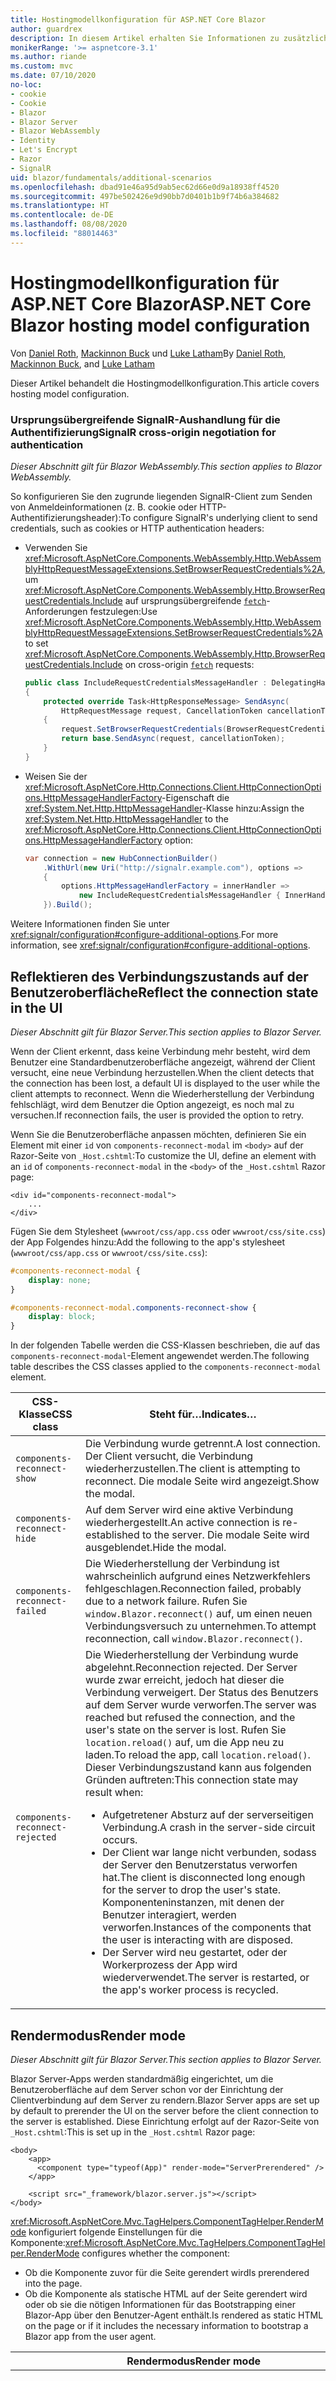 ```yaml
---
title: Hostingmodellkonfiguration für ASP.NET Core Blazor
author: guardrex
description: In diesem Artikel erhalten Sie Informationen zu zusätzlichen Szenarios für die Blazor-Hostingmodellkonfiguration in ASP.NET Core.
monikerRange: '>= aspnetcore-3.1'
ms.author: riande
ms.custom: mvc
ms.date: 07/10/2020
no-loc:
- cookie
- Cookie
- Blazor
- Blazor Server
- Blazor WebAssembly
- Identity
- Let's Encrypt
- Razor
- SignalR
uid: blazor/fundamentals/additional-scenarios
ms.openlocfilehash: dbad91e46a95d9ab5ec62d66e0d9a18938ff4520
ms.sourcegitcommit: 497be502426e9d90bb7d0401b1b9f74b6a384682
ms.translationtype: HT
ms.contentlocale: de-DE
ms.lasthandoff: 08/08/2020
ms.locfileid: "88014463"
---
```

# <a name="aspnet-core-no-locblazor-hosting-model-configuration"></a><span data-ttu-id="17f24-103">Hostingmodellkonfiguration für ASP.NET Core Blazor</span><span class="sxs-lookup"><span data-stu-id="17f24-103">ASP.NET Core Blazor hosting model configuration</span></span>

<span data-ttu-id="17f24-104">Von [Daniel Roth](https://github.com/danroth27), [Mackinnon Buck](https://github.com/MackinnonBuck) und [Luke Latham](https://github.com/guardrex)</span><span class="sxs-lookup"><span data-stu-id="17f24-104">By [Daniel Roth](https://github.com/danroth27), [Mackinnon Buck](https://github.com/MackinnonBuck), and [Luke Latham](https://github.com/guardrex)</span></span>

<span data-ttu-id="17f24-105">Dieser Artikel behandelt die Hostingmodellkonfiguration.</span><span class="sxs-lookup"><span data-stu-id="17f24-105">This article covers hosting model configuration.</span></span>

### <a name="no-locsignalr-cross-origin-negotiation-for-authentication"></a><span data-ttu-id="17f24-106">Ursprungsübergreifende SignalR-Aushandlung für die Authentifizierung</span><span class="sxs-lookup"><span data-stu-id="17f24-106">SignalR cross-origin negotiation for authentication</span></span>

<span data-ttu-id="17f24-107">*Dieser Abschnitt gilt für Blazor WebAssembly.*</span><span class="sxs-lookup"><span data-stu-id="17f24-107">*This section applies to Blazor WebAssembly.*</span></span>

<span data-ttu-id="17f24-108">So konfigurieren Sie den zugrunde liegenden SignalR-Client zum Senden von Anmeldeinformationen (z. B. cookie oder HTTP-Authentifizierungsheader):</span><span class="sxs-lookup"><span data-stu-id="17f24-108">To configure SignalR's underlying client to send credentials, such as cookies or HTTP authentication headers:</span></span>

* <span data-ttu-id="17f24-109">Verwenden Sie <xref:Microsoft.AspNetCore.Components.WebAssembly.Http.WebAssemblyHttpRequestMessageExtensions.SetBrowserRequestCredentials%2A>, um <xref:Microsoft.AspNetCore.Components.WebAssembly.Http.BrowserRequestCredentials.Include> auf ursprungsübergreifende [`fetch`](https://developer.mozilla.org/docs/Web/API/Fetch_API/Using_Fetch)-Anforderungen festzulegen:</span><span class="sxs-lookup"><span data-stu-id="17f24-109">Use <xref:Microsoft.AspNetCore.Components.WebAssembly.Http.WebAssemblyHttpRequestMessageExtensions.SetBrowserRequestCredentials%2A> to set <xref:Microsoft.AspNetCore.Components.WebAssembly.Http.BrowserRequestCredentials.Include> on cross-origin [`fetch`](https://developer.mozilla.org/docs/Web/API/Fetch_API/Using_Fetch) requests:</span></span>

  ```csharp
  public class IncludeRequestCredentialsMessageHandler : DelegatingHandler
  {
      protected override Task<HttpResponseMessage> SendAsync(
          HttpRequestMessage request, CancellationToken cancellationToken)
      {
          request.SetBrowserRequestCredentials(BrowserRequestCredentials.Include);
          return base.SendAsync(request, cancellationToken);
      }
  }
  ```

* <span data-ttu-id="17f24-110">Weisen Sie der <xref:Microsoft.AspNetCore.Http.Connections.Client.HttpConnectionOptions.HttpMessageHandlerFactory>-Eigenschaft die <xref:System.Net.Http.HttpMessageHandler>-Klasse hinzu:</span><span class="sxs-lookup"><span data-stu-id="17f24-110">Assign the <xref:System.Net.Http.HttpMessageHandler> to the <xref:Microsoft.AspNetCore.Http.Connections.Client.HttpConnectionOptions.HttpMessageHandlerFactory> option:</span></span>

  ```csharp
  var connection = new HubConnectionBuilder()
      .WithUrl(new Uri("http://signalr.example.com"), options =>
      {
          options.HttpMessageHandlerFactory = innerHandler => 
              new IncludeRequestCredentialsMessageHandler { InnerHandler = innerHandler };
      }).Build();
  ```

<span data-ttu-id="17f24-111">Weitere Informationen finden Sie unter <xref:signalr/configuration#configure-additional-options>.</span><span class="sxs-lookup"><span data-stu-id="17f24-111">For more information, see <xref:signalr/configuration#configure-additional-options>.</span></span>

## <a name="reflect-the-connection-state-in-the-ui"></a><span data-ttu-id="17f24-112">Reflektieren des Verbindungszustands auf der Benutzeroberfläche</span><span class="sxs-lookup"><span data-stu-id="17f24-112">Reflect the connection state in the UI</span></span>

<span data-ttu-id="17f24-113">*Dieser Abschnitt gilt für Blazor Server.*</span><span class="sxs-lookup"><span data-stu-id="17f24-113">*This section applies to Blazor Server.*</span></span>

<span data-ttu-id="17f24-114">Wenn der Client erkennt, dass keine Verbindung mehr besteht, wird dem Benutzer eine Standardbenutzeroberfläche angezeigt, während der Client versucht, eine neue Verbindung herzustellen.</span><span class="sxs-lookup"><span data-stu-id="17f24-114">When the client detects that the connection has been lost, a default UI is displayed to the user while the client attempts to reconnect.</span></span> <span data-ttu-id="17f24-115">Wenn die Wiederherstellung der Verbindung fehlschlägt, wird dem Benutzer die Option angezeigt, es noch mal zu versuchen.</span><span class="sxs-lookup"><span data-stu-id="17f24-115">If reconnection fails, the user is provided the option to retry.</span></span>

<span data-ttu-id="17f24-116">Wenn Sie die Benutzeroberfläche anpassen möchten, definieren Sie ein Element mit einer `id` von `components-reconnect-modal` im `<body>` auf der Razor-Seite von `_Host.cshtml`:</span><span class="sxs-lookup"><span data-stu-id="17f24-116">To customize the UI, define an element with an `id` of `components-reconnect-modal` in the `<body>` of the `_Host.cshtml` Razor page:</span></span>

```cshtml
<div id="components-reconnect-modal">
    ...
</div>
```

<span data-ttu-id="17f24-117">Fügen Sie dem Stylesheet (`wwwroot/css/app.css` oder `wwwroot/css/site.css`) der App Folgendes hinzu:</span><span class="sxs-lookup"><span data-stu-id="17f24-117">Add the following to the app's stylesheet (`wwwroot/css/app.css` or `wwwroot/css/site.css`):</span></span>

```css
#components-reconnect-modal {
    display: none;
}

#components-reconnect-modal.components-reconnect-show {
    display: block;
}
```

<span data-ttu-id="17f24-118">In der folgenden Tabelle werden die CSS-Klassen beschrieben, die auf das `components-reconnect-modal`-Element angewendet werden.</span><span class="sxs-lookup"><span data-stu-id="17f24-118">The following table describes the CSS classes applied to the `components-reconnect-modal` element.</span></span>

| <span data-ttu-id="17f24-119">CSS-Klasse</span><span class="sxs-lookup"><span data-stu-id="17f24-119">CSS class</span></span>                       | <span data-ttu-id="17f24-120">Steht für&hellip;</span><span class="sxs-lookup"><span data-stu-id="17f24-120">Indicates&hellip;</span></span> |
| ------------------------------- | ----------------- |
| `components-reconnect-show`     | <span data-ttu-id="17f24-121">Die Verbindung wurde getrennt.</span><span class="sxs-lookup"><span data-stu-id="17f24-121">A lost connection.</span></span> <span data-ttu-id="17f24-122">Der Client versucht, die Verbindung wiederherzustellen.</span><span class="sxs-lookup"><span data-stu-id="17f24-122">The client is attempting to reconnect.</span></span> <span data-ttu-id="17f24-123">Die modale Seite wird angezeigt.</span><span class="sxs-lookup"><span data-stu-id="17f24-123">Show the modal.</span></span> |
| `components-reconnect-hide`     | <span data-ttu-id="17f24-124">Auf dem Server wird eine aktive Verbindung wiederhergestellt.</span><span class="sxs-lookup"><span data-stu-id="17f24-124">An active connection is re-established to the server.</span></span> <span data-ttu-id="17f24-125">Die modale Seite wird ausgeblendet.</span><span class="sxs-lookup"><span data-stu-id="17f24-125">Hide the modal.</span></span> |
| `components-reconnect-failed`   | <span data-ttu-id="17f24-126">Die Wiederherstellung der Verbindung ist wahrscheinlich aufgrund eines Netzwerkfehlers fehlgeschlagen.</span><span class="sxs-lookup"><span data-stu-id="17f24-126">Reconnection failed, probably due to a network failure.</span></span> <span data-ttu-id="17f24-127">Rufen Sie `window.Blazor.reconnect()` auf, um einen neuen Verbindungsversuch zu unternehmen.</span><span class="sxs-lookup"><span data-stu-id="17f24-127">To attempt reconnection, call `window.Blazor.reconnect()`.</span></span> |
| `components-reconnect-rejected` | <span data-ttu-id="17f24-128">Die Wiederherstellung der Verbindung wurde abgelehnt.</span><span class="sxs-lookup"><span data-stu-id="17f24-128">Reconnection rejected.</span></span> <span data-ttu-id="17f24-129">Der Server wurde zwar erreicht, jedoch hat dieser die Verbindung verweigert. Der Status des Benutzers auf dem Server wurde verworfen.</span><span class="sxs-lookup"><span data-stu-id="17f24-129">The server was reached but refused the connection, and the user's state on the server is lost.</span></span> <span data-ttu-id="17f24-130">Rufen Sie `location.reload()` auf, um die App neu zu laden.</span><span class="sxs-lookup"><span data-stu-id="17f24-130">To reload the app, call `location.reload()`.</span></span> <span data-ttu-id="17f24-131">Dieser Verbindungszustand kann aus folgenden Gründen auftreten:</span><span class="sxs-lookup"><span data-stu-id="17f24-131">This connection state may result when:</span></span><ul><li><span data-ttu-id="17f24-132">Aufgetretener Absturz auf der serverseitigen Verbindung.</span><span class="sxs-lookup"><span data-stu-id="17f24-132">A crash in the server-side circuit occurs.</span></span></li><li><span data-ttu-id="17f24-133">Der Client war lange nicht verbunden, sodass der Server den Benutzerstatus verworfen hat.</span><span class="sxs-lookup"><span data-stu-id="17f24-133">The client is disconnected long enough for the server to drop the user's state.</span></span> <span data-ttu-id="17f24-134">Komponenteninstanzen, mit denen der Benutzer interagiert, werden verworfen.</span><span class="sxs-lookup"><span data-stu-id="17f24-134">Instances of the components that the user is interacting with are disposed.</span></span></li><li><span data-ttu-id="17f24-135">Der Server wird neu gestartet, oder der Workerprozess der App wird wiederverwendet.</span><span class="sxs-lookup"><span data-stu-id="17f24-135">The server is restarted, or the app's worker process is recycled.</span></span></li></ul> |

## <a name="render-mode"></a><span data-ttu-id="17f24-136">Rendermodus</span><span class="sxs-lookup"><span data-stu-id="17f24-136">Render mode</span></span>

<span data-ttu-id="17f24-137">*Dieser Abschnitt gilt für Blazor Server.*</span><span class="sxs-lookup"><span data-stu-id="17f24-137">*This section applies to Blazor Server.*</span></span>

<span data-ttu-id="17f24-138">Blazor Server-Apps werden standardmäßig eingerichtet, um die Benutzeroberfläche auf dem Server schon vor der Einrichtung der Clientverbindung auf dem Server zu rendern.</span><span class="sxs-lookup"><span data-stu-id="17f24-138">Blazor Server apps are set up by default to prerender the UI on the server before the client connection to the server is established.</span></span> <span data-ttu-id="17f24-139">Diese Einrichtung erfolgt auf der Razor-Seite von `_Host.cshtml`:</span><span class="sxs-lookup"><span data-stu-id="17f24-139">This is set up in the `_Host.cshtml` Razor page:</span></span>

```cshtml
<body>
    <app>
      <component type="typeof(App)" render-mode="ServerPrerendered" />
    </app>

    <script src="_framework/blazor.server.js"></script>
</body>
```

<span data-ttu-id="17f24-140"><xref:Microsoft.AspNetCore.Mvc.TagHelpers.ComponentTagHelper.RenderMode> konfiguriert folgende Einstellungen für die Komponente:</span><span class="sxs-lookup"><span data-stu-id="17f24-140"><xref:Microsoft.AspNetCore.Mvc.TagHelpers.ComponentTagHelper.RenderMode> configures whether the component:</span></span>

* <span data-ttu-id="17f24-141">Ob die Komponente zuvor für die Seite gerendert wird</span><span class="sxs-lookup"><span data-stu-id="17f24-141">Is prerendered into the page.</span></span>
* <span data-ttu-id="17f24-142">Ob die Komponente als statische HTML auf der Seite gerendert wird oder ob sie die nötigen Informationen für das Bootstrapping einer Blazor-App über den Benutzer-Agent enthält.</span><span class="sxs-lookup"><span data-stu-id="17f24-142">Is rendered as static HTML on the page or if it includes the necessary information to bootstrap a Blazor app from the user agent.</span></span>

| <span data-ttu-id="17f24-143">Rendermodus</span><span class="sxs-lookup"><span data-stu-id="17f24-143">Render mode</span></span> | <span data-ttu-id="17f24-144">Beschreibung</span><span class="sxs-lookup"><span data-stu-id="17f24-144">Description</span></span> |
| --- | --- |
| <xref:Microsoft.AspNetCore.Mvc.Rendering.RenderMode.ServerPrerendered> | <span data-ttu-id="17f24-145">Rendert die Komponente in statisches HTML und fügt einen Marker für eine Blazor Server-App hinzu.</span><span class="sxs-lookup"><span data-stu-id="17f24-145">Renders the component into static HTML and includes a marker for a Blazor Server app.</span></span> <span data-ttu-id="17f24-146">Wenn der Benutzer-Agent gestartet wird, wird der Marker zum Bootstrapping einer Blazor-App verwendet.</span><span class="sxs-lookup"><span data-stu-id="17f24-146">When the user-agent starts, this marker is used to bootstrap a Blazor app.</span></span> |
| <xref:Microsoft.AspNetCore.Mvc.Rendering.RenderMode.Server> | <span data-ttu-id="17f24-147">Rendert einen Marker für eine Blazor Server-App.</span><span class="sxs-lookup"><span data-stu-id="17f24-147">Renders a marker for a Blazor Server app.</span></span> <span data-ttu-id="17f24-148">Die Ausgabe der Komponente ist nicht enthalten.</span><span class="sxs-lookup"><span data-stu-id="17f24-148">Output from the component isn't included.</span></span> <span data-ttu-id="17f24-149">Wenn der Benutzer-Agent gestartet wird, wird der Marker zum Bootstrapping einer Blazor-App verwendet.</span><span class="sxs-lookup"><span data-stu-id="17f24-149">When the user-agent starts, this marker is used to bootstrap a Blazor app.</span></span> |
| <xref:Microsoft.AspNetCore.Mvc.Rendering.RenderMode.Static> | <span data-ttu-id="17f24-150">Rendert die Komponente in statischen HTML-Code.</span><span class="sxs-lookup"><span data-stu-id="17f24-150">Renders the component into static HTML.</span></span> |

<span data-ttu-id="17f24-151">Das Rendern von Serverkomponenten über eine statische HTML-Seite wird nicht unterstützt.</span><span class="sxs-lookup"><span data-stu-id="17f24-151">Rendering server components from a static HTML page isn't supported.</span></span>

## <a name="configure-the-no-locsignalr-client-for-no-locblazor-server-apps"></a><span data-ttu-id="17f24-152">Konfigurieren Sie den SignalR-Client für Blazor Server-Apps.</span><span class="sxs-lookup"><span data-stu-id="17f24-152">Configure the SignalR client for Blazor Server apps</span></span>

<span data-ttu-id="17f24-153">*Dieser Abschnitt gilt für Blazor Server.*</span><span class="sxs-lookup"><span data-stu-id="17f24-153">*This section applies to Blazor Server.*</span></span>

<span data-ttu-id="17f24-154">Konfigurieren Sie den SignalR-Client, der von Blazor Server-Apps verwendet wird, in der Datei `Pages/_Host.cshtml`.</span><span class="sxs-lookup"><span data-stu-id="17f24-154">Configure the SignalR client used by Blazor Server apps in the `Pages/_Host.cshtml` file.</span></span> <span data-ttu-id="17f24-155">Platzieren Sie ein Skript, das `Blazor.start` aufruft, nach dem Skript `_framework/blazor.server.js` und innerhalb des Tags `</body>`.</span><span class="sxs-lookup"><span data-stu-id="17f24-155">Place a script that calls `Blazor.start` after the `_framework/blazor.server.js` script and inside the `</body>` tag.</span></span>

### <a name="logging"></a><span data-ttu-id="17f24-156">Protokollierung</span><span class="sxs-lookup"><span data-stu-id="17f24-156">Logging</span></span>

<span data-ttu-id="17f24-157">So konfigurieren Sie die SignalR-Clientprotokollierung:</span><span class="sxs-lookup"><span data-stu-id="17f24-157">To configure SignalR client logging:</span></span>

* <span data-ttu-id="17f24-158">Fügen Sie ein `autostart="false"`-Attribut zum `<script>`-Tag für das `blazor.server.js`-Skript hinzu.</span><span class="sxs-lookup"><span data-stu-id="17f24-158">Add an `autostart="false"` attribute to the `<script>` tag for the `blazor.server.js` script.</span></span>
* <span data-ttu-id="17f24-159">Übergeben Sie ein Konfigurationsobjekt (`configureSignalR`), das `configureLogging` mit der Protokollebene im Clientgenerator aufruft.</span><span class="sxs-lookup"><span data-stu-id="17f24-159">Pass in a configuration object (`configureSignalR`) that calls `configureLogging` with the log level on the client builder.</span></span>

```cshtml
    ...

    <script autostart="false" src="_framework/blazor.server.js"></script>
    <script>
      Blazor.start({
        configureSignalR: function (builder) {
          builder.configureLogging("information");
        }
      });
    </script>
</body>
```

<span data-ttu-id="17f24-160">Im vorherigen Beispiel entspricht `information` der Protokollebene <xref:Microsoft.Extensions.Logging.LogLevel.Information?displayProperty=nameWithType>.</span><span class="sxs-lookup"><span data-stu-id="17f24-160">In the preceding example, `information` is equivalent to a log level of <xref:Microsoft.Extensions.Logging.LogLevel.Information?displayProperty=nameWithType>.</span></span>

### <a name="modify-the-reconnection-handler"></a><span data-ttu-id="17f24-161">Ändern des Handlers für die Wiederherstellung einer Verbindung</span><span class="sxs-lookup"><span data-stu-id="17f24-161">Modify the reconnection handler</span></span>

<span data-ttu-id="17f24-162">Die Verbindungsereignisse des Handlers für die Wiederherstellung einer Verbindung können geändert werden, um benutzerdefinierte Verhaltensweisen zu erzeugen, z. B. für Folgendes:</span><span class="sxs-lookup"><span data-stu-id="17f24-162">The reconnection handler's circuit connection events can be modified for custom behaviors, such as:</span></span>

* <span data-ttu-id="17f24-163">Benachrichtigung an einen Benutzer, wenn die Verbindung unterbrochen wird</span><span class="sxs-lookup"><span data-stu-id="17f24-163">To notify the user if the connection is dropped.</span></span>
* <span data-ttu-id="17f24-164">Ausführen der Protokollierung (vom Client), wenn eine Verbindung besteht</span><span class="sxs-lookup"><span data-stu-id="17f24-164">To perform logging (from the client) when a circuit is connected.</span></span>

<span data-ttu-id="17f24-165">So ändern Sie die Verbindungsereignisse:</span><span class="sxs-lookup"><span data-stu-id="17f24-165">To modify the connection events:</span></span>

* <span data-ttu-id="17f24-166">Fügen Sie ein `autostart="false"`-Attribut zum `<script>`-Tag für das `blazor.server.js`-Skript hinzu.</span><span class="sxs-lookup"><span data-stu-id="17f24-166">Add an `autostart="false"` attribute to the `<script>` tag for the `blazor.server.js` script.</span></span>
* <span data-ttu-id="17f24-167">Registrieren Sie Rückrufe für Verbindungsänderungen für unterbrochene Verbindungen (`onConnectionDown`) und hergestellte bzw. wiederhergestellte Verbindungen (`onConnectionUp`).</span><span class="sxs-lookup"><span data-stu-id="17f24-167">Register callbacks for connection changes for dropped connections (`onConnectionDown`) and established/re-established connections (`onConnectionUp`).</span></span> <span data-ttu-id="17f24-168">`onConnectionDown` und `onConnectionUp` sind **obligatorisch**.</span><span class="sxs-lookup"><span data-stu-id="17f24-168">**Both** `onConnectionDown` and `onConnectionUp` must be specified.</span></span>

```cshtml
    ...

    <script autostart="false" src="_framework/blazor.server.js"></script>
    <script>
      Blazor.start({
        reconnectionHandler: {
          onConnectionDown: (options, error) => console.error(error);
          onConnectionUp: () => console.log("Up, up, and away!");
        }
      });
    </script>
</body>
```

### <a name="adjust-the-reconnection-retry-count-and-interval"></a><span data-ttu-id="17f24-169">Passen Sie die Anzahl und das Intervall der Wiederholungsversuche zum erneuten Herstellen einer Verbindung an.</span><span class="sxs-lookup"><span data-stu-id="17f24-169">Adjust the reconnection retry count and interval</span></span>

<span data-ttu-id="17f24-170">So passen Sie die Anzahl und das Intervall für die Wiederholungsversuche an:</span><span class="sxs-lookup"><span data-stu-id="17f24-170">To adjust the reconnection retry count and interval:</span></span>

* <span data-ttu-id="17f24-171">Fügen Sie ein `autostart="false"`-Attribut zum `<script>`-Tag für das `blazor.server.js`-Skript hinzu.</span><span class="sxs-lookup"><span data-stu-id="17f24-171">Add an `autostart="false"` attribute to the `<script>` tag for the `blazor.server.js` script.</span></span>
* <span data-ttu-id="17f24-172">Legen Sie die zulässige Anzahl von Wiederholungsversuchen (`maxRetries`) und den zulässigen Zeitraum in Millisekunden (`retryIntervalMilliseconds`) für jeden Versuch fest.</span><span class="sxs-lookup"><span data-stu-id="17f24-172">Set the number of retries (`maxRetries`) and period in milliseconds permitted for each retry attempt (`retryIntervalMilliseconds`).</span></span>

```cshtml
    ...

    <script autostart="false" src="_framework/blazor.server.js"></script>
    <script>
      Blazor.start({
        reconnectionOptions: {
          maxRetries: 3,
          retryIntervalMilliseconds: 2000
        }
      });
    </script>
</body>
```

### <a name="hide-or-replace-the-reconnection-display"></a><span data-ttu-id="17f24-173">Ausblenden oder Ersetzen der Anzeige einer erneuten Verbindung</span><span class="sxs-lookup"><span data-stu-id="17f24-173">Hide or replace the reconnection display</span></span>

<span data-ttu-id="17f24-174">So blenden Sie die Anzeige einer erneuten Verbindung aus:</span><span class="sxs-lookup"><span data-stu-id="17f24-174">To hide the reconnection display:</span></span>

* <span data-ttu-id="17f24-175">Fügen Sie ein `autostart="false"`-Attribut zum `<script>`-Tag für das `blazor.server.js`-Skript hinzu.</span><span class="sxs-lookup"><span data-stu-id="17f24-175">Add an `autostart="false"` attribute to the `<script>` tag for the `blazor.server.js` script.</span></span>
* <span data-ttu-id="17f24-176">Legen Sie das `_reconnectionDisplay` des Handlers für die erneuten Verbindung auf ein leeres Objekt fest (`{}` oder `new Object()`).</span><span class="sxs-lookup"><span data-stu-id="17f24-176">Set the reconnection handler's `_reconnectionDisplay` to an empty object (`{}` or `new Object()`).</span></span>

```cshtml
    ...

    <script autostart="false" src="_framework/blazor.server.js"></script>
    <script>
      window.addEventListener('beforeunload', function () {
        Blazor.defaultReconnectionHandler._reconnectionDisplay = {};
      });
    </script>
</body>
```

<span data-ttu-id="17f24-177">Um die Anzeige einer erneuten Verbindung zu ersetzen, legen Sie im vorherigen Beispiel `_reconnectionDisplay` auf das anzuzeigende Element fest:</span><span class="sxs-lookup"><span data-stu-id="17f24-177">To replace the reconnection display, set `_reconnectionDisplay` in the preceding example to the element for display:</span></span>

```javascript
Blazor.defaultReconnectionHandler._reconnectionDisplay = 
  document.getElementById("{ELEMENT ID}");
```

<span data-ttu-id="17f24-178">Der Platzhalter `{ELEMENT ID}` ist die ID des HTML-Elements, das angezeigt werden soll.</span><span class="sxs-lookup"><span data-stu-id="17f24-178">The placeholder `{ELEMENT ID}` is the ID of the HTML element to display.</span></span>

## <a name="influence-html-head-tag-elements"></a><span data-ttu-id="17f24-179">Beeinflussen von HTML-`<head>`-Tagelementen</span><span class="sxs-lookup"><span data-stu-id="17f24-179">Influence HTML `<head>` tag elements</span></span>

<span data-ttu-id="17f24-180">*Dieser Abschnitt gilt für das anstehende ASP.NET Core 5.0-Release von Blazor WebAssembly und Blazor Server.*</span><span class="sxs-lookup"><span data-stu-id="17f24-180">*This section applies to the upcoming ASP.NET Core 5.0 release of Blazor WebAssembly and Blazor Server.*</span></span>

<span data-ttu-id="17f24-181">Beim Rendern fügen die `Title`-, `Link`- und `Meta`-Komponenten Daten in den HTML-`<head>`-Tagelementen hinzu oder aktualisieren diese:</span><span class="sxs-lookup"><span data-stu-id="17f24-181">When rendered, the `Title`, `Link`, and `Meta` components add or update data in the HTML `<head>` tag elements:</span></span>

```razor
@using Microsoft.AspNetCore.Components.Web.Extensions.Head

<Title Value="{TITLE}" />
<Link href="{URL}" rel="stylesheet" />
<Meta content="{DESCRIPTION}" name="description" />
```

<span data-ttu-id="17f24-182">Im vorherigen Beispiel sind die Platzhalter für `{TITLE}`, `{URL}` und `{DESCRIPTION}` Zeichenfolgenwerte, Razor-Variablen oder Razor-Ausdrücke.</span><span class="sxs-lookup"><span data-stu-id="17f24-182">In the preceding example, placeholders for `{TITLE}`, `{URL}`, and `{DESCRIPTION}` are string values, Razor variables, or Razor expressions.</span></span>

<span data-ttu-id="17f24-183">Die folgenden Merkmale gelten:</span><span class="sxs-lookup"><span data-stu-id="17f24-183">The following characteristics apply:</span></span>

* <span data-ttu-id="17f24-184">Serverseitiges PreRendering wird unterstützt.</span><span class="sxs-lookup"><span data-stu-id="17f24-184">Server-side prerendering is supported.</span></span>
* <span data-ttu-id="17f24-185">Der `Value`-Parameter ist der einzige gültige Parameter für die `Title`-Komponente.</span><span class="sxs-lookup"><span data-stu-id="17f24-185">The `Value` parameter is the only valid parameter for the `Title` component.</span></span>
* <span data-ttu-id="17f24-186">HTML-Attribute, die für die `Meta`- und `Link`-Komponenten bereitgestellt werden, werden in [zusätzlichen Attributen](xref:blazor/components/index#attribute-splatting-and-arbitrary-parameters) erfasst und über das gerenderte HTML-Tag übergeben.</span><span class="sxs-lookup"><span data-stu-id="17f24-186">HTML attributes provided to the `Meta` and `Link` components are captured in [additional attributes](xref:blazor/components/index#attribute-splatting-and-arbitrary-parameters) and passed through to the rendered HTML tag.</span></span>
* <span data-ttu-id="17f24-187">Bei mehreren `Title`-Komponenten gibt der Titel der Seite den `Value` der zuletzt gerenderten `Title`-Komponente wieder.</span><span class="sxs-lookup"><span data-stu-id="17f24-187">For multiple `Title` components, the title of the page reflects the `Value` of the last `Title` component rendered.</span></span>
* <span data-ttu-id="17f24-188">Wenn mehrere `Meta`- oder `Link`-Komponenten mit identischen Attributen enthalten sind, wird genau ein HTML-Tag pro `Meta`- oder `Link`-Komponente gerendert.</span><span class="sxs-lookup"><span data-stu-id="17f24-188">If multiple `Meta` or `Link` components are included with identical attributes, there's exactly one HTML tag rendered per `Meta` or `Link` component.</span></span> <span data-ttu-id="17f24-189">Zwei `Meta`- oder `Link`-Komponenten können nicht auf dasselbe gerenderte HTML-Tag verweisen.</span><span class="sxs-lookup"><span data-stu-id="17f24-189">Two `Meta` or `Link` components can't refer to the same rendered HTML tag.</span></span>
* <span data-ttu-id="17f24-190">Änderungen an den Parametern vorhandener `Meta`- oder `Link`-Komponenten werden in ihren gerenderten HTML-Tags widergespiegelt.</span><span class="sxs-lookup"><span data-stu-id="17f24-190">Changes to the parameters of existing `Meta` or `Link` components are reflected in their rendered HTML tags.</span></span>
* <span data-ttu-id="17f24-191">Wenn die `Link`- oder `Meta`-Komponenten nicht mehr gerendert und somit vom Framework verworfen werden, werden ihre gerenderten HTML-Tags entfernt.</span><span class="sxs-lookup"><span data-stu-id="17f24-191">When the `Link` or `Meta` components are no longer rendered and thus disposed by the framework, their rendered HTML tags are removed.</span></span>

<span data-ttu-id="17f24-192">Wenn eine der Frameworkkomponenten in einer untergeordneten Komponente verwendet wird, beeinflusst das gerenderte HTML-Tag jede andere untergeordnete Komponente der übergeordneten Komponente, solange die untergeordnete Komponente, die die Frameworkkomponente enthält, gerendert wird.</span><span class="sxs-lookup"><span data-stu-id="17f24-192">When one of the framework components is used in a child component, the rendered HTML tag influences any other child component of the parent component as long as the child component containing the framework component is rendered.</span></span> <span data-ttu-id="17f24-193">Der Unterschied bei der Verwendung einer dieser Frameworkkomponenten in einer untergeordneten Komponente und dem Platzieren eines -HTML-Tags in `wwwroot/index.html` oder `Pages/_Host.cshtml` besteht darin, dass das gerenderte HTML-Tag einer Rahmenkomponente:</span><span class="sxs-lookup"><span data-stu-id="17f24-193">The distinction between using the one of these framework components in a child component and placing a an HTML tag in `wwwroot/index.html` or `Pages/_Host.cshtml` is that a framework component's rendered HTML tag:</span></span>

* <span data-ttu-id="17f24-194">Nach Anwendungszustand geändert werden kann.</span><span class="sxs-lookup"><span data-stu-id="17f24-194">Can be modified by application state.</span></span> <span data-ttu-id="17f24-195">Ein hartcodiertes HTML-Tag kann nicht nach Anwendungszustand geändert werden.</span><span class="sxs-lookup"><span data-stu-id="17f24-195">A hard-coded HTML tag can't be modified by application state.</span></span>
* <span data-ttu-id="17f24-196">Aus dem HTML-`<head>` entfernt wird, wenn die übergeordnete Komponente nicht mehr gerendert wird.</span><span class="sxs-lookup"><span data-stu-id="17f24-196">Is removed from the HTML `<head>` when the parent component is no longer rendered.</span></span>

## <a name="additional-resources"></a><span data-ttu-id="17f24-197">Zusätzliche Ressourcen</span><span class="sxs-lookup"><span data-stu-id="17f24-197">Additional resources</span></span>

* <xref:fundamentals/logging/index>
